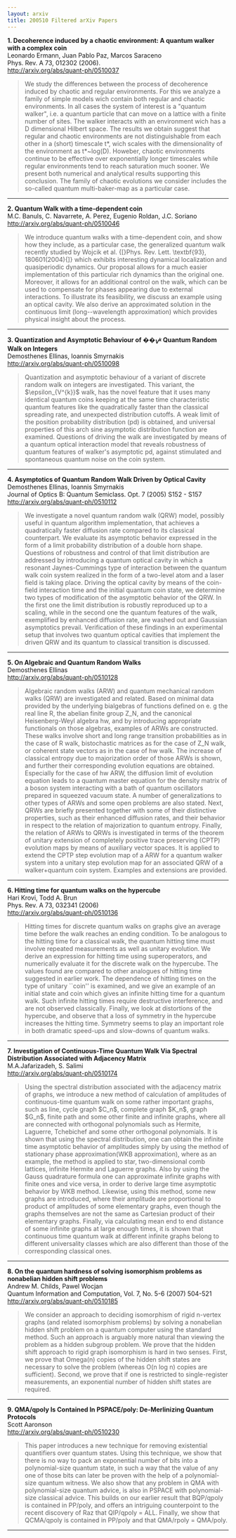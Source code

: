 ```yaml
---
layout: arxiv
title: 200510 Filtered arXiv Papers
---
```


**1.    Decoherence induced by a chaotic environment: A quantum walker with a complex coin**  
Leonardo Ermann, Juan Pablo Paz, Marcos Saraceno  
Phys. Rev. A 73, 012302 (2006).  
http://arxiv.org/abs/quant-ph/0510037  
<blockquote>
<p>
We study the differences between the process of decoherence induced by chaotic and regular environments. For this we analyze a family of simple models wich contain both regular and chaotic environments. In all cases the system of interest is a "quantum walker", i.e. a quantum particle that can move on a lattice with a finite number of sites. The walker interacts with an environment wich has a D dimensional Hilbert space. The results we obtain suggest that regular and chaotic environments are not distinguishable from each other in a (short) timescale t*, wich scales with the dimensionality of the environment as t*~log(D). Howeber, chaotic environments continue to be effective over exponentially longer timescales while regular environments tend to reach saturation much sooner. We present both numerical and analytical results supporting this conclusion. The family of chaotic evolutions we consider includes the so-called quantum multi-baker-map as a particular case.
</p>
</blockquote>

------

**2.    Quantum Walk with a time-dependent coin**  
M.C. Banuls, C. Navarrete, A. Perez, Eugenio Roldan, J.C. Soriano  
http://arxiv.org/abs/quant-ph/0510046  
<blockquote>
<p>
We introduce quantum walks with a time-dependent coin, and show how they include, as a particular case, the generalized quantum walk recently studied by Wojcik et al. {[}Phys. Rev. Lett. \textbf{93}, 180601(2004){]} which exhibits interesting dynamical localization and quasiperiodic dynamics. Our proposal allows for a much easier implementation of this particular rich dynamics than the original one. Moreover, it allows for an additional control on the walk, which can be used to compensate for phases appearing due to external interactions. To illustrate its feasibility, we discuss an example using an optical cavity. We also derive an approximated solution in the continuous limit (long--wavelength approximation) which provides physical insight about the process.
</p>
</blockquote>

------

**3.    Quantization and Asymptotic Behaviour of $��_{V^{k}}$ Quantum Random Walk on Integers**  
Demosthenes Ellinas, Ioannis Smyrnakis  
http://arxiv.org/abs/quant-ph/0510098  
<blockquote>
<p>
Quantization and asymptotic behaviour of a variant of discrete random walk on integers are investigated. This variant, the $\epsilon_{V^{k}}$ walk, has the novel feature that it uses many identical quantum coins keeping at the same time characteristic quantum features like the quadratically faster than the classical spreading rate, and unexpected distribution cutoffs. A weak limit of the position probability distribution (pd) is obtained, and universal properties of this arch sine asymptotic distribution function are examined. Questions of driving the walk are investigated by means of a quantum optical interaction model that reveals robustness of quantum features of walker's asymptotic pd, against stimulated and spontaneous quantum noise on the coin system.
</p>
</blockquote>

------

**4.    Asymptotics of Quantum Random Walk Driven by Optical Cavity**  
Demosthenes Ellinas, Ioannis Smyrnakis  
Journal of Optics B: Quantum Semiclass. Opt. 7 (2005) S152 - S157  
http://arxiv.org/abs/quant-ph/0510112  
<blockquote>
<p>
We investigate a novel quantum random walk (QRW) model, possibly useful in quantum algorithm implementation, that achieves a quadratically faster diffusion rate compared to its classical counterpart. We evaluate its asymptotic behavior expressed in the form of a limit probability distribution of a double horn shape. Questions of robustness and control of that limit distribution are addressed by introducing a quantum optical cavity in which a resonant Jaynes-Cummings type of interaction between the quantum walk coin system realized in the form of a two-level atom and a laser field is taking place. Driving the optical cavity by means of the coin-field interaction time and the initial quantum coin state, we determine two types of modification of the asymptotic behavior of the QRW. In the first one the limit distribution is robustly reproduced up to a scaling, while in the second one the quantum features of the walk, exemplified by enhanced diffusion rate, are washed out and Gaussian asymptotics prevail. Verification of these findings in an experimental setup that involves two quantum optical cavities that implement the driven QRW and its quantum to classical transition is discussed.
</p>
</blockquote>

------

**5.    On Algebraic and Quantum Random Walks**  
Demosthenes Ellinas  
http://arxiv.org/abs/quant-ph/0510128  
<blockquote>
<p>
Algebraic random walks (ARW) and quantum mechanical random walks (QRW) are investigated and related. Based on minimal data provided by the underlying bialgebras of functions defined on e. g the real line R, the abelian finite group Z_N, and the canonical Heisenberg-Weyl algebra hw, and by introducing appropriate functionals on those algebras, examples of ARWs are constructed. These walks involve short and long range transition probabilities as in the case of R walk, bistochastic matrices as for the case of Z_N walk, or coherent state vectors as in the case of hw walk. The increase of classical entropy due to majorization order of those ARWs is shown, and further their corresponding evolution equations are obtained. Especially for the case of hw ARW, the diffusion limit of evolution equation leads to a quantum master equation for the density matrix of a boson system interacting with a bath of quantum oscillators prepared in squeezed vacuum state. A number of generalizations to other types of ARWs and some open problems are also stated. Next, QRWs are briefly presented together with some of their distinctive properties, such as their enhanced diffusion rates, and their behavior in respect to the relation of majorization to quantum entropy. Finally, the relation of ARWs to QRWs is investigated in terms of the theorem of unitary extension of completely positive trace preserving (CPTP) evolution maps by means of auxiliary vector spaces. It is applied to extend the CPTP step evolution map of a ARW for a quantum walker system into a unitary step evolution map for an associated QRW of a walker+quantum coin system. Examples and extensions are provided.
</p>
</blockquote>

------

**6.    Hitting time for quantum walks on the hypercube**  
Hari Krovi, Todd A. Brun  
Phys. Rev. A 73, 032341 (2006)  
http://arxiv.org/abs/quant-ph/0510136  
<blockquote>
<p>
Hitting times for discrete quantum walks on graphs give an average time before the walk reaches an ending condition. To be analogous to the hitting time for a classical walk, the quantum hitting time must involve repeated measurements as well as unitary evolution. We derive an expression for hitting time using superoperators, and numerically evaluate it for the discrete walk on the hypercube. The values found are compared to other analogues of hitting time suggested in earlier work. The dependence of hitting times on the type of unitary ``coin'' is examined, and we give an example of an initial state and coin which gives an infinite hitting time for a quantum walk. Such infinite hitting times require destructive interference, and are not observed classically. Finally, we look at distortions of the hypercube, and observe that a loss of symmetry in the hypercube increases the hitting time. Symmetry seems to play an important role in both dramatic speed-ups and slow-downs of quantum walks.
</p>
</blockquote>

------

**7.    Investigation of Continuous-Time Quantum Walk Via Spectral Distribution Associated with Adjacency Matrix**  
M.A.Jafarizadeh, S. Salimi  
http://arxiv.org/abs/quant-ph/0510174  
<blockquote>
<p>
Using the spectral distribution associated with the adjacency matrix of graphs, we introduce a new method of calculation of amplitudes of continuous-time quantum walk on some rather important graphs, such as line, cycle graph $C_n$, complete graph $K_n$, graph $G_n$, finite path and some other finite and infinite graphs, where all are connected with orthogonal polynomials such as Hermite, Laguerre, Tchebichef and some other orthogonal polynomials. It is shown that using the spectral distribution, one can obtain the infinite time asymptotic behavior of amplitudes simply by using the method of stationary phase approximation(WKB approximation), where as an example, the method is applied to star, two-dimensional comb lattices, infinite Hermite and Laguerre graphs. Also by using the Gauss quadrature formula one can approximate infinite graphs with finite ones and vice versa, in order to derive large time asymptotic behavior by WKB method. Likewise, using this method, some new graphs are introduced, where their amplitude are proportional to product of amplitudes of some elementary graphs, even though the graphs themselves are not the same as Cartesian product of their elementary graphs. Finally, via calculating mean end to end distance of some infinite graphs at large enough times, it is shown that continuous time quantum walk at different infinite graphs belong to different universality classes which are also different than those of the corresponding classical ones.
</p>
</blockquote>

------

**8.    On the quantum hardness of solving isomorphism problems as nonabelian hidden shift problems**  
Andrew M. Childs, Pawel Wocjan  
Quantum Information and Computation, Vol. 7, No. 5-6 (2007) 504-521  
http://arxiv.org/abs/quant-ph/0510185  
<blockquote>
<p>
We consider an approach to deciding isomorphism of rigid n-vertex graphs (and related isomorphism problems) by solving a nonabelian hidden shift problem on a quantum computer using the standard method. Such an approach is arguably more natural than viewing the problem as a hidden subgroup problem. We prove that the hidden shift approach to rigid graph isomorphism is hard in two senses. First, we prove that Omega(n) copies of the hidden shift states are necessary to solve the problem (whereas O(n log n) copies are sufficient). Second, we prove that if one is restricted to single-register measurements, an exponential number of hidden shift states are required.
</p>
</blockquote>

------

**9.    QMA/qpoly Is Contained In PSPACE/poly: De-Merlinizing Quantum Protocols**  
Scott Aaronson  
http://arxiv.org/abs/quant-ph/0510230  
<blockquote>
<p>
This paper introduces a new technique for removing existential quantifiers over quantum states. Using this technique, we show that there is no way to pack an exponential number of bits into a polynomial-size quantum state, in such a way that the value of any one of those bits can later be proven with the help of a polynomial-size quantum witness. We also show that any problem in QMA with polynomial-size quantum advice, is also in PSPACE with polynomial-size classical advice. This builds on our earlier result that BQP/qpoly is contained in PP/poly, and offers an intriguing counterpoint to the recent discovery of Raz that QIP/qpoly = ALL. Finally, we show that QCMA/qpoly is contained in PP/poly and that QMA/rpoly = QMA/poly.
</p>
</blockquote>

------

